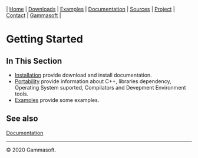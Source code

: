| [Home](home.md) | [Downloads](downloads.md) | [Examples](examples.md) | [Documentation](documentation.md) | [Sources](https://github.com/gammasoft71/xtd) | [Project](https://sourceforge.net/projects/xtdpro/) | [Contact](contact.md) | [Gammasoft](https://gammasoft71.wixsite.com/gammasoft) |

# Getting Started

## In This Section

* [Installation](downloads.md) provide download and install documentation.
* [Portability](portability.md) provide information about C++, libraries dependency, Operating System suported, Compilators and Devepment Environment tools.
* [Examples](../examples/README.md) provide some examples.

## See also

[Documentation](documentation.md)

______________________________________________________________________________________________

© 2020 Gammasoft.
